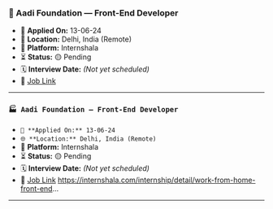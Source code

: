 ### 💼 Aadi Foundation — Front-End Developer

- 📅 **Applied On:** 13-06-24
- 📍 **Location:** Delhi, India (Remote)
- 🧩 **Platform:** Internshala
- ⏳ **Status:** 🟡 Pending
- 🗓️ **Interview Date:** _(Not yet scheduled)_
- 🔗 [Job Link](https://internshala.com/internship/detail/work-from-home-front-end...)

---

### `🏭 Aadi Foundation — Front-End Developer`

- `📅 **Applied On:** 13-06-24`
- `🌐 **Location:** Delhi, India (Remote)`
- 🧭 **Platform:** Internshala
- ⏳ **Status:** 🟡 Pending
- 🗓️ **Interview Date:** _(Not yet scheduled)_
- 🔗 [Job Link](https://internshala.com/internship/detail/work-from-home-front-end...) https://internshala.com/internship/detail/work-from-home-front-end...

---
